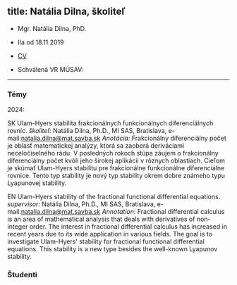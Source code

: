 title: Natália Dilna, školiteľ 
---

* Mgr. Natália Dilna, PhD.        
* IIa od 18.11.2019    
* [CV](DS_dilna/cv.doc)     

* Schválená VR MÚSAV:  


---

### Témy

2024:

SK
Ulam-Hyers stabilita frakcionálnych funkcionálnych diferenciálnych rovníc.
    *školiteľ:* Natália Dilna, Ph.D., MI SAS, Bratislava,
    e-mail:natalia.dilna@mat.savba.sk
    *Anotácia:* Frakcionálny diferenciálny počet je oblasť
matematickej analýzy, ktorá sa zaoberá deriváciami neceločíselného
rádu. V posledných rokoch stúpa záujem o frakcionálny diferenciálny
počet kvôli jeho širokej aplikácii v rôznych oblastiach. Cieľom je
skúmať Ulam-Hyers stabilitu pre frakcionálne funkcionálne
diferenciálne rovnice. Tento typ stability je nový typ stability okrem
dobre známeho typu Lyapunovej stability.

EN
Ulam-Hyers stability of the fractional functional differential equations.
    *supervisor:* Natália Dilna, Ph.D., MI SAS, Bratislava,
    e-mail:natalia.dilna@mat.savba.sk
    *Annotation:* Fractional differential calculus is an area of
mathematical analysis that deals with derivatives of non-integer
order. The interest in fractional differential calculus has increased
in recent years due to its wide application in various fields. The
goal is to investigate Ulam-Hyers' stability for fractional functional
differential equations. This stability is a new type besides the
well-known Lyapunov stability.


### Študenti   




